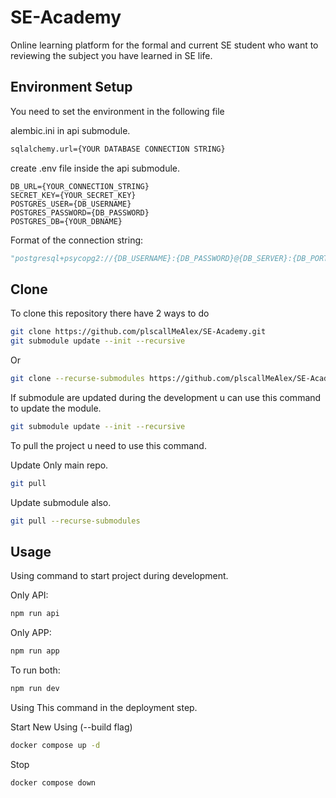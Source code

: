 # SE-Academy

Online learning platform for the formal and current SE student who want to reviewing the subject you have learned in SE life.

## Environment Setup

You need to set the environment in the following file

alembic.ini in api submodule.

```bash
sqlalchemy.url={YOUR DATABASE CONNECTION STRING}
```

create .env file inside the api submodule.

```.env
DB_URL={YOUR_CONNECTION_STRING}
SECRET_KEY={YOUR_SECRET_KEY}
POSTGRES_USER={DB_USERNAME}
POSTGRES_PASSWORD={DB_PASSWORD}
POSTGRES_DB={YOUR_DBNAME}
```

Format of the connection string:

```python
"postgresql+psycopg2://{DB_USERNAME}:{DB_PASSWORD}@{DB_SERVER}:{DB_PORT}/{DB_NAME}"
```

## Clone

To clone this repository there have 2 ways to do

```bash
git clone https://github.com/plscallMeAlex/SE-Academy.git
git submodule update --init --recursive
```

Or

```bash
git clone --recurse-submodules https://github.com/plscallMeAlex/SE-Academy.git
```

If submodule are updated during the development u can use this command to update the module.

```bash
git submodule update --init --recursive
```

To pull the project u need to use this command.

Update Only main repo.

```bash
git pull
```

Update submodule also.

```bash
git pull --recurse-submodules
```

## Usage

Using command to start project during development.

Only API:

```bash
npm run api
```

Only APP:

```bash
npm run app
```

To run both:

```bash
npm run dev
```

Using This command in the deployment step.

Start New Using (--build flag)

```bash
docker compose up -d
```

Stop

```bash
docker compose down
```
